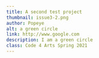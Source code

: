 ```yaml
---
title: A second test project
thumbnail: issue3-2.png
author: Popeye
alt: a green circle
link: http://www.google.com
description: I am a green circle
class: Code 4 Arts Spring 2021
---
```


